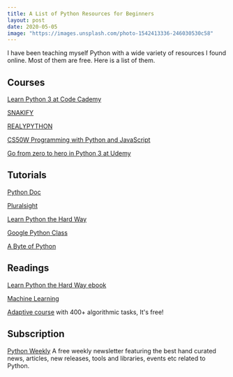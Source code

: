 ```yaml
---
title: A List of Python Resources for Beginners
layout: post
date: 2020-05-05
image: "https://images.unsplash.com/photo-1542413336-246030530c58"
---
```


I have been teaching myself Python with a wide variety of resources I found online. Most of them are free. Here is a list of them.

## Courses

[Learn Python 3 at Code Cademy]("https://www.codecademy.com/learn/learn-python-3")

[SNAKIFY]("https://snakify.org/en/")

[REALYPYTHON](https://realpython.com)

[CS50W Programming with Python and JavaScript](https://courses.edx.org/courses/course-v1:HarvardX+CS50W+Web/course/)

[Go from zero to hero in Python 3 at Udemy]("https://www.udemy.com/course/complete-python-bootcamp/")

## Tutorials

[Python Doc](https://docs.python.org/3/tutorial/)

[Pluralsight](https://app.pluralsight.com/)

[Learn Python the Hard Way]("https://learnpythonthehardway.org/book/")

[Google Python Class](https://developers.google.com/edu/python/)

[A Byte of Python](https://python.swaroopch.com/)

## Readings

[Learn Python the Hard Way ebook]("https://learntocodetogether.com/learn-python-the-hard-way-free-ebook-download/")

[Machine Learning](https://mlbookcamp.com/article/python)

[Adaptive course](https://stepik.org/course/568) with 400+ algorithmic tasks, It's free!

## Subscription

[Python Weekly]("https://www.pythonweekly.com/)
A free weekly newsletter featuring the best hand curated news, articles, new releases, tools and libraries, events etc related to Python.
